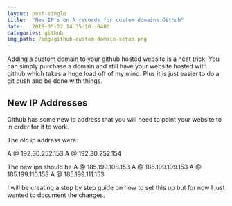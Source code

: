 ```yaml
---
layout: post-single
title:  "New IP's on A records for custom domains Github"
date:   2018-05-22 14:35:10 -0400
categories: github
img_path: /img/github-custom-domain-setup.png
---
```

Adding a custom domain to your github hosted website is a neat trick. You can simply purchase a domain and still have your website
hosted with github which takes a huge load off of my mind. Plus it is just easier to do a git push and be done with things.

## New IP Addresses

Github has some new ip address that you will need to point your website to in order for it to work.

The old ip address were:

A @ 192.30.252.153
A @ 192.30.252.154

The new ips should be
A @ 185.199.108.153
A @ 185.199.109.153
A @ 185.199.110.153
A @ 185.199.111.153

I will be creating a step by step guide on how to set this up but for now I just wanted to document the changes.
